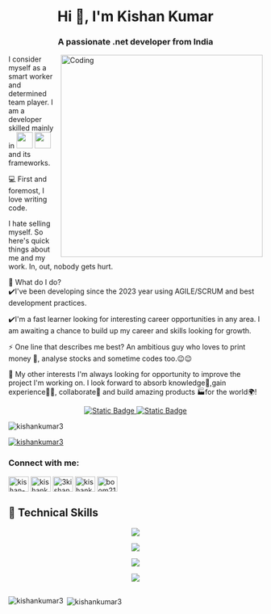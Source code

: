 <h1 align="center">Hi 👋, I'm Kishan Kumar</h1>
<h3 align="center">A passionate .net developer from India</h3>
<a href="https://kishan-kumar.vercel.app/">
    <img align="right" alt="Coding" width="400" src="https://images.squarespace-cdn.com/content/v1/5769fc401b631bab1addb2ab/1541580611624-TE64QGKRJG8SWAIUS7NS/coding-freak.gif">
</a>


I consider myself as a smart worker and determined team player. I am a developer skilled mainly in <img width="32px" src="https://github.com/hussainweb/hussainweb/blob/main/icons/dotnet.png"/> <img width="32px" src="https://github.com/hussainweb/hussainweb/blob/main/icons/csharp.png"/> and its frameworks.

:computer: First and foremost, I love writing code.

I hate selling myself. So here's quick things about me and my work. In, out, nobody gets hurt.

🌱 What do I do?<br/>
✔️I've been developing since the 2023 year using AGILE/SCRUM and best development practices.

✔️I'm a fast learner looking for interesting career opportunities in any area. I am awaiting a chance to build up my career and skills looking for growth.

⚡ One line that describes me best?
An ambitious guy who loves to print money 💸, analyse stocks and sometime codes too.😉😉

👯 My other interests
I'm always looking for opportunity to improve the project I'm working on. I look forward to absorb knowledge🧠,gain experience👨‍🏭, collaborate🤝 and build amazing products 🏭for the world🌍!

<p align="center">
  <a href="https://kishan-kumar.vercel.app/" target="_blank"><img alt="Static Badge" src="https://img.shields.io/badge/Portfolio-Green">
  <a href="https://drive.google.com/file/d/1WoAzwAkx2pjkqnSgCn2yf-BaE2u3wxmk/view?usp=sharing" target="_blank"><img alt="Static Badge" src="https://img.shields.io/badge/Resume-blue">
  </a>
</p>


<p align="left"> <img src="https://komarev.com/ghpvc/?username=kishankumar3&label=Profile%20views&color=0e75b6&style=flat" alt="kishankumar3" /> </p>

<p align="left"> <a href="https://github.com/ryo-ma/github-profile-trophy"><img src="https://github-profile-trophy.vercel.app/?username=kishankumar3" alt="kishankumar3" /></a> </p>

<h3 align="left">Connect with me:</h3>
<p align="left">
<a href="https://linkedin.com/in/kishan-kumar-20784a172" target="blank"><img align="center" src="https://raw.githubusercontent.com/rahuldkjain/github-profile-readme-generator/master/src/images/icons/Social/linked-in-alt.svg" alt="kishan-kumar-20784a172" height="30" width="40" /></a>
<a href="https://kaggle.com/kishankumar3" target="blank"><img align="center" src="https://raw.githubusercontent.com/rahuldkjain/github-profile-readme-generator/master/src/images/icons/Social/kaggle.svg" alt="kishankumar3" height="30" width="40" /></a>
<a href="https://instagram.com/3kishan3" target="blank"><img align="center" src="https://raw.githubusercontent.com/rahuldkjain/github-profile-readme-generator/master/src/images/icons/Social/instagram.svg" alt="3kishan3" height="30" width="40" /></a>
<a href="https://www.leetcode.com/kishankumar3" target="blank"><img align="center" src="https://raw.githubusercontent.com/rahuldkjain/github-profile-readme-generator/master/src/images/icons/Social/leet-code.svg" alt="kishankumar3" height="30" width="40" /></a>
<a href="https://auth.geeksforgeeks.org/user/boom21kishan/profile" target="blank"><img align="center" src="https://raw.githubusercontent.com/rahuldkjain/github-profile-readme-generator/master/src/images/icons/Social/geeks-for-geeks.svg" alt="boom21kishan/profile" height="30" width="40" /></a>
</p>

## 💼 Technical Skills

<p align="center">
  <a href="https://skillicons.dev">
    <img src="https://skillicons.dev/icons?i=c,cpp,cs,js,py" />
  </a>
</p>

<p align="center">
  <a href="https://skillicons.dev">
    <img src="https://skillicons.dev/icons?i=angular,react,html,css,bootstrap,docker" />
  </a>
</p>

<p align="center">
  <a href="https://skillicons.dev">
    <img src="https://skillicons.dev/icons?i=azure,nodejs,dotnet,mongodb,mysql,gitlab,postman" />
  </a>
</p>

<p align="center">
  <a href="https://skillicons.dev">
    <img src="https://skillicons.dev/icons?i=rabbitmq,ts,aws,git,github,vercel,vscode,visualstudio" />
  </a>
</p>

##

<p><img align="left" src="https://github-readme-stats.vercel.app/api/top-langs?username=kishankumar3&show_icons=true&locale=en&layout=compact" alt="kishankumar3" /></p>

<p>&nbsp;<img align="center" src="https://github-readme-stats.vercel.app/api?username=kishankumar3&show_icons=true&locale=en" alt="kishankumar3" /></p>

<!---
KishanKumar3/KishanKumar3 is a ✨ special ✨ repository because its `README.md` (this file) appears on your GitHub profile.
You can click the Preview link to take a look at your changes.
--->
